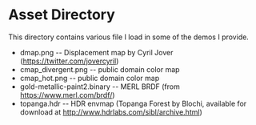 # Asset Directory

This directory contains various file I load in some of the demos I provide.

* dmap.png -- Displacement map by Cyril Jover (https://twitter.com/jovercyril) 
* cmap_divergent.png -- public domain color map
* cmap_hot.png -- public domain color map
* gold-metallic-paint2.binary -- MERL BRDF (from https://www.merl.com/brdf/)
* topanga.hdr -- HDR envmap (Topanga Forest by Blochi, available for download at http://www.hdrlabs.com/sibl/archive.html)  


